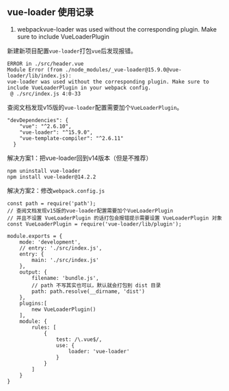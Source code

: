 ## vue-loader 使用记录


1. webpackvue-loader was used without the corresponding plugin. Make sure to include VueLoaderPlugin

新建新项目配置`vue-loader`打包`vue`后发现报错。


```
ERROR in ./src/header.vue
Module Error (from ./node_modules/_vue-loader@15.9.0@vue-loader/lib/index.js):
vue-loader was used without the corresponding plugin. Make sure to include VueLoaderPlugin in your webpack config.
 @ ./src/index.js 4:0-33
```

查阅文档发现v15版的`vue-loader`配置需要加个`VueLoaderPlugin`。

```
"devDependencies": {
    "vue": "^2.6.10",
    "vue-loader": "^15.9.0",
    "vue-template-compiler": "^2.6.11"
  }
```

解决方案1：把vue-loader回到v14版本（但是不推荐）

```
npm uninstall vue-loader
npm install vue-leader@14.2.2
```

解决方案2：修改`webpack.config.js`

```
const path = require('path');
// 查阅文档发现v15版的vue-loader配置需要加个VueLoaderPlugin
// 并且不设置 VueLoaderPlugin 的话打包会报错提示需要设置 VueLoaderPlugin 对象
const VueLoaderPlugin = require('vue-loader/lib/plugin');

module.exports = {
	mode: 'development',
	// entry: './src/index.js',
	entry: {
		main: './src/index.js'
	},
	output: {
		filename: 'bundle.js',
		// path 不写其实也可以，默认就会打包到 dist 目录
		path: path.resolve(__dirname, 'dist')
	},
	plugins:[
		new VueLoaderPlugin()
	],
	module: {
	    rules: [
			{
				test: /\.vue$/,
				use: {
					loader: 'vue-loader'
				}
			}
		]
	}
}
```
